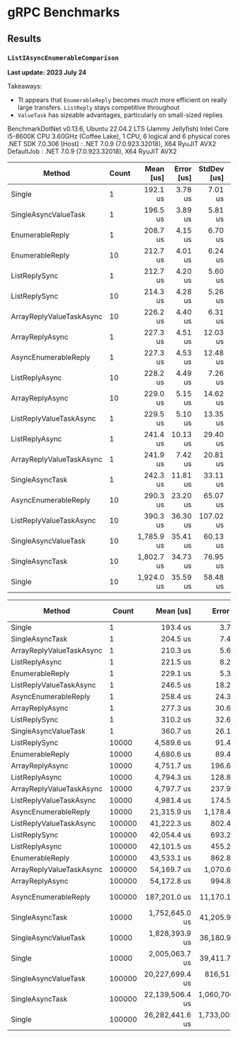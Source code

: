 # gRPC Benchmarks


## Results

### `ListIAsyncEnumerableComparison`

**Last update: 2023 July 24**

Takeaways:
- Tt appears that `EnumerableReply` becomes *much* more efficient on really large transfers. `ListReply` stays competitive throughout
- `ValueTask` has sizeable advantages, particularly on small-sized replies

BenchmarkDotNet v0.13.6, Ubuntu 22.04.2 LTS (Jammy Jellyfish)
Intel Core i5-8600K CPU 3.60GHz (Coffee Lake), 1 CPU, 6 logical and 6 physical cores
.NET SDK 7.0.306
[Host]     : .NET 7.0.9 (7.0.923.32018), X64 RyuJIT AVX2
DefaultJob : .NET 7.0.9 (7.0.923.32018), X64 RyuJIT AVX2


| Method                   | Count |  Mean [us] | Error [us] | StdDev [us] | Median [us] |    Gen0 | Allocated [B] |
|--------------------------|-------|-----------:|-----------:|------------:|------------:|--------:|--------------:|
| Single                   | 1     |   192.1 us |    3.78 us |     7.01 us |    191.0 us |  1.4648 |        6878 B |
| SingleAsyncValueTask     | 1     |   196.5 us |    3.89 us |     5.81 us |    196.1 us |  1.4648 |        7205 B |
| EnumerableReply          | 1     |   208.7 us |    4.15 us |     6.70 us |    210.0 us |  1.4648 |        8234 B |
| EnumerableReply          | 10    |   212.7 us |    4.01 us |     6.24 us |    211.9 us |  1.4648 |        8693 B |
| ListReplySync            | 1     |   212.7 us |    4.20 us |     5.60 us |    211.8 us |  1.9531 |       10997 B |
| ListReplySync            | 10    |   214.3 us |    4.28 us |     5.26 us |    214.5 us |  2.4414 |       11442 B |
| ArrayReplyValueTaskAsync | 10    |   226.2 us |    4.40 us |     6.31 us |    227.4 us |  1.9531 |       10383 B |
| ArrayReplyAsync          | 1     |   227.3 us |    4.51 us |    12.03 us |    225.4 us |  1.9531 |        9761 B |
| AsyncEnumerableReply     | 1     |   227.3 us |    4.53 us |    12.48 us |    226.9 us |  1.4648 |        8465 B |
| ListReplyAsync           | 10    |   228.2 us |    4.49 us |     7.26 us |    227.1 us |  1.9531 |       11778 B |
| ArrayReplyAsync          | 10    |   229.0 us |    5.15 us |    14.62 us |    226.7 us |  1.9531 |       10369 B |
| ListReplyValueTaskAsync  | 1     |   229.5 us |    5.10 us |    13.35 us |    226.6 us |  2.4414 |       11349 B |
| ListReplyAsync           | 1     |   241.4 us |   10.13 us |    29.40 us |    229.1 us |  1.9531 |       11269 B |
| ArrayReplyValueTaskAsync | 1     |   241.9 us |    7.42 us |    20.81 us |    237.1 us |  1.9531 |        9774 B |
| SingleAsyncTask          | 1     |   242.3 us |   11.81 us |    33.11 us |    232.2 us |  0.9766 |        7175 B |
| AsyncEnumerableReply     | 10    |   290.3 us |   23.20 us |    65.07 us |    260.4 us |  1.9531 |        9781 B |
| ListReplyValueTaskAsync  | 10    |   390.3 us |   36.30 us |   107.02 us |    406.1 us |  2.4414 |       11797 B |
| SingleAsyncValueTask     | 10    | 1,785.9 us |   35.41 us |    60.13 us |  1,770.8 us | 11.7188 |       68212 B |
| SingleAsyncTask          | 10    | 1,802.7 us |   34.73 us |    76.95 us |  1,785.9 us | 11.7188 |       68144 B |
| Single                   | 10    | 1,924.0 us |   35.59 us |    58.48 us |  1,916.7 us | 11.7188 |       66939 B |

| Method                   | Count  |       Mean [us] |      Error [us] |     StdDev [us] |     Median [us] |        Gen0 |      Gen1 |     Gen2 | Allocated [B] |
|--------------------------|--------|----------------:|----------------:|----------------:|----------------:|------------:|----------:|---------:|--------------:|
| Single                   | 1      |        193.4 us |         3.75 us |         5.26 us |        192.8 us |      1.4648 |         - |        - |        6877 B |
| SingleAsyncTask          | 1      |        204.5 us |         7.49 us |        20.62 us |        201.9 us |      1.4648 |         - |        - |        7160 B |
| ArrayReplyValueTaskAsync | 1      |        210.3 us |         5.63 us |        15.98 us |        206.0 us |      1.9531 |         - |        - |        9774 B |
| ListReplyAsync           | 1      |        221.5 us |         8.26 us |        22.18 us |        215.0 us |      1.9531 |         - |        - |       11275 B |
| EnumerableReply          | 1      |        229.1 us |         5.38 us |        14.44 us |        224.9 us |      1.4648 |         - |        - |        8237 B |
| ListReplyValueTaskAsync  | 1      |        246.5 us |        18.26 us |        52.68 us |        223.0 us |      2.4414 |         - |        - |       11295 B |
| AsyncEnumerableReply     | 1      |        258.4 us |        24.31 us |        70.92 us |        223.8 us |      1.4648 |         - |        - |        8477 B |
| ArrayReplyAsync          | 1      |        277.3 us |        30.69 us |        87.56 us |        238.4 us |      1.9531 |         - |        - |        9804 B |
| ListReplySync            | 1      |        310.2 us |        32.61 us |        93.56 us |        282.5 us |      1.9531 |         - |        - |       11026 B |
| SingleAsyncValueTask     | 1      |        360.7 us |        26.14 us |        76.26 us |        361.9 us |      1.4648 |         - |        - |        7198 B |
| ListReplySync            | 10000  |      4,589.6 us |        91.42 us |       125.13 us |      4,557.0 us |     78.1250 |   70.3125 |  39.0625 |      514334 B |
| EnumerableReply          | 10000  |      4,680.6 us |        89.46 us |       252.32 us |      4,610.1 us |     78.1250 |   70.3125 |  39.0625 |      511604 B |
| ArrayReplyAsync          | 10000  |      4,751.7 us |       196.66 us |       570.55 us |      4,530.6 us |    156.2500 |   54.6875 |        - |      818202 B |
| ListReplyAsync           | 10000  |      4,794.3 us |       128.82 us |       361.22 us |      4,708.0 us |     78.1250 |   70.3125 |  39.0625 |      514864 B |
| ArrayReplyValueTaskAsync | 10000  |      4,797.7 us |       237.99 us |       690.46 us |      4,531.0 us |    156.2500 |   54.6875 |        - |      818179 B |
| ListReplyValueTaskAsync  | 10000  |      4,981.4 us |       174.51 us |       500.71 us |      4,883.6 us |     78.1250 |   70.3125 |  39.0625 |      514605 B |
| AsyncEnumerableReply     | 10000  |     21,315.9 us |     1,178.49 us |     3,474.80 us |     21,846.9 us |    250.0000 |         - |        - |     1453413 B |
| ListReplyValueTaskAsync  | 100000 |     41,222.3 us |       802.47 us |       858.64 us |     40,990.1 us |    538.4615 |  384.6154 | 153.8462 |     4518038 B |
| ListReplySync            | 100000 |     42,054.4 us |       693.26 us |       648.48 us |     42,036.1 us |    500.0000 |  333.3333 | 166.6667 |     4517321 B |
| ListReplyAsync           | 100000 |     42,101.5 us |       455.26 us |       425.85 us |     42,068.7 us |    500.0000 |  333.3333 | 166.6667 |     4519551 B |
| EnumerableReply          | 100000 |     43,533.1 us |       862.83 us |     1,393.30 us |     43,040.8 us |    454.5455 |  272.7273 |  90.9091 |     4512921 B |
| ArrayReplyValueTaskAsync | 100000 |     54,169.7 us |     1,070.68 us |     2,258.43 us |     53,841.4 us |   1250.0000 |  750.0000 | 375.0000 |     9059973 B |
| ArrayReplyAsync          | 100000 |     54,172.8 us |       994.80 us |     1,868.48 us |     54,071.0 us |   1250.0000 |  875.0000 | 375.0000 |     9059478 B |
| AsyncEnumerableReply     | 100000 |    187,201.0 us |    11,170.10 us |    32,935.28 us |    175,253.9 us |   3000.0000 |         - |        - |    14440949 B |
| SingleAsyncTask          | 10000  |  1,752,645.0 us |    41,205.98 us |   114,181.56 us |  1,724,654.9 us |  14000.0000 |         - |        - |    67796536 B |
| SingleAsyncValueTask     | 10000  |  1,828,393.9 us |    36,180.90 us |    87,380.94 us |  1,802,766.6 us |  14000.0000 |         - |        - |    67785168 B |
| Single                   | 10000  |  2,005,063.7 us |    39,411.77 us |    75,933.09 us |  1,991,484.4 us |  14000.0000 |         - |        - |    66684640 B |
| SingleAsyncValueTask     | 100000 | 20,227,699.4 us |   816,513.77 us | 2,276,114.03 us | 19,416,722.8 us | 145000.0000 | 3000.0000 |        - |   678001768 B |
| SingleAsyncTask          | 100000 | 22,139,506.4 us | 1,060,706.45 us | 3,094,130.50 us | 21,846,278.6 us | 145000.0000 | 3000.0000 |        - |   678168704 B |
| Single                   | 100000 | 26,282,441.6 us | 1,733,005.64 us | 5,109,806.24 us | 24,815,868.5 us | 143000.0000 | 2000.0000 |        - |   666834752 B |
